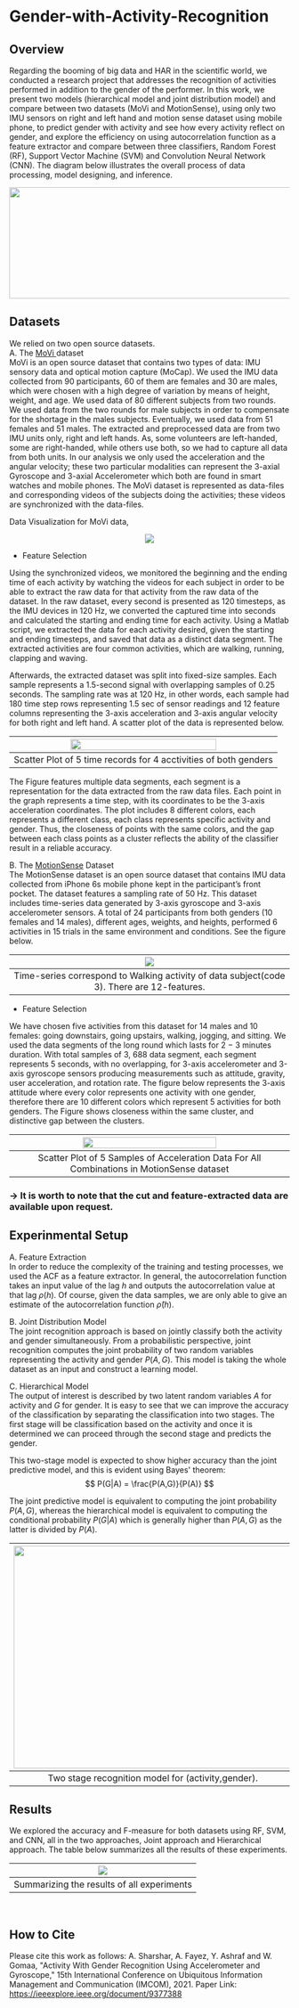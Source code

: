# Gender-with-Activity-Recognition

## Overview

Regarding the booming of big data and HAR in the scientific world, we conducted a research project that addresses the recognition of activities performed in addition to the gender of the performer. In this work, we present two models (hierarchical model and joint distribution model) and compare between two datasets (MoVi and MotionSense), using only two IMU sensors on right and left hand and motion sense dataset using mobile phone, to predict gender with activity and see how every activity reflect on gender, and explore the efficiency on using autocorrelation function as a feature extractor and compare between three classifiers, Random Forest (RF), Support Vector Machine (SVM) and Convolution Neural Network (CNN).
The diagram below illustrates the overall process of data processing, model designing, and inference.  
<p align="center">
<img src="https://user-images.githubusercontent.com/61229902/170962144-66ba0511-db33-4c87-a7cd-1b8906058ed1.png" width="900" height="200" />
</p>

<!-- <p align="center">
<img src="https://user-images.githubusercontent.com/61229902/170965290-d462820d-0c0d-465b-8615-b68893f27bbb.png" width="200" height="300" />
</p> -->
## Datasets
We relied on two open source datasets. <br>
A. The <a href=https://www.biomotionlab.ca/movi/> MoVi </a> dataset <br>
MoVi is an open source dataset that contains
two types of data: IMU sensory data and optical motion capture (MoCap). We used the IMU data collected from 90 participants, 60 of them are females and 30 are males, which were chosen with a high degree of variation by means of height, weight, and age. We used data of 80 different subjects from two rounds. We used data from the two rounds for male subjects in order to compensate for the shortage in the males subjects. Eventually, we used data from 51 females and 51 males. The extracted and preprocessed data are from two IMU units only, right and left hands. As, some volunteers are left-handed, some are right-handed, while others use both, so we had to capture all data from both units. In our analysis we only used the acceleration and the angular velocity; these two particular modalities can represent the 3-axial Gyroscope and 3-axial Accelerometer which both are found in smart watches and mobile phones. The MoVi dataset is represented as data-files and corresponding videos of the subjects doing the activities; these videos are synchronized with the data-files. 

Data Visualization for MoVi data, 
<p align="center">
<img src="https://github.com/saeed1262/MoVi-Toolbox/blob/352621e742ff8f745c3ada417d3db22d0ddf31ae/demo.gif" />
</p>

- Feature Selection <br>

Using the synchronized videos, we monitored the beginning and the ending
time of each activity by watching the videos for each subject in order to be able to extract the raw data for that activity from the raw data of the dataset. In the raw dataset, every second is presented as 120 timesteps, as the IMU devices in 120 Hz, we converted the captured time into seconds and calculated the starting and ending time for each activity. Using a Matlab script, we extracted the data for each activity desired, given the starting and ending timesteps, and saved that data as a distinct data segment. The extracted activities are four common activities, which are walking, running, clapping and waving.

Afterwards, the extracted dataset was split into fixed-size samples. Each sample represents a 1.5-second signal with overlapping samples of 0.25 seconds. The sampling rate was at 120 Hz, in other words, each sample had 180 time step rows representing 1.5 sec of sensor readings and 12 feature columns representing the 3-axis acceleration and 3-axis angular velocity for both right and left hand. A scatter plot of the data is represented below.

<!-- <p align="center"> -->
| <img src="https://user-images.githubusercontent.com/61229902/171028549-f930f77a-0caf-4fca-8cec-101b479ade6a.png"  width="75%"  class="img-responsive"> |
|:---:|
| Scatter Plot of 5 time records for 4 acctivities of both genders |
<!-- </p> -->


The Figure features multiple data segments, each segment is a representation for the data extracted from the raw data files. Each point in the graph represents a time step, with its coordinates to be the 3-axis acceleration coordinates. The plot includes 8 different colors, each represents a different class, each class represents specific activity and gender. Thus, the closeness of points with the same colors, and the gap between each class points as a cluster reflects the ability of the classifier result in a reliable accuracy.




B. The <a href = "https://github.com/mmalekzadeh/motion-sense">MotionSense</a> Dataset <br>
The MotionSense dataset is an open source dataset that
contains IMU data collected from iPhone 6s mobile phone
kept in the participant’s front pocket. The dataset features
a sampling rate of 50 Hz. This dataset includes time-series
data generated by 3-axis gyroscope and 3-axis accelerometer
sensors. A total of 24 participants from both genders (10
females and 14 males), different ages, weights, and heights,
performed 6 activities in 15 trials in the same environment and
conditions. See the figure below. 

| <img src="https://github.com/mmalekzadeh/motion-sense/blob/master/materials/desc.png" class="img-responsive"> |
|:---:|
| Time-series correspond to Walking activity of data subject(code 3). There are 12-features. |

- Feature Selection <br>

We have chosen five activities from this dataset for 14 males
and 10 females: going downstairs, going upstairs, walking,
jogging, and sitting. We used the data segments of the long
round which lasts for 2 − 3 minutes duration. With total
samples of 3, 688 data segment, each segment represents 5
seconds, with no overlapping, for 3-axis accelerometer and
3-axis gyroscope sensors producing measurements such as
attitude, gravity, user acceleration, and rotation rate. The figure below
represents the 3-axis attitude where every color represents
one activity with one gender, therefore there are 10 different
colors which represent 5 activities for both genders. The Figure
shows closeness within the same cluster, and distinctive gap
between the clusters. 

| <img src="https://user-images.githubusercontent.com/61229902/171030205-2d3dbf35-2f77-423f-9e3f-adf37d19d3a4.png"  width="70%"  class="img-responsive"> |
|:---:|
| Scatter Plot of 5 Samples of Acceleration Data For All Combinations in MotionSense dataset |
### → It is worth to note that the cut and feature-extracted data are available upon request.

## Experinmental Setup

A. Feature Extraction <br>
In order to reduce the complexity of the training and testing processes, we used the ACF as a feature extractor. In general, the autocorrelation function takes an input value of the lag $h$ and outputs the autocorrelation value at that lag $\rho(h)$. Of course, given the data samples, we are only able to give an estimate of the autocorrelation function $\hat{\rho}(h)$. 

B. Joint Distribution Model  <br>
The joint recognition approach is based on jointly classify both the activity and gender simultaneously.
From a probabilistic perspective, joint recognition computes the joint probability of two random variables representing the activity and gender $P(A,G)$. This model is taking the whole dataset as an input and construct a learning model. 

C. Hierarchical Model <br>
The output of interest is described by two latent random variables $A$ for activity and $G$ for gender. It is easy to see that we can improve the accuracy of the classification by separating the classification into two stages. The first stage will be classification based on the activity and once it is determined we can proceed through the second stage and predicts the gender.

This two-stage model is expected to show higher accuracy than the joint predictive model, and this is evident using Bayes' theorem:
$$ P(G|A) = \frac{P(A,G)}{P(A)} $$

The joint predictive model is equivalent to computing the joint probability $P(A,G)$, whereas the hierarchical
model is equivalent to computing the conditional probability $P(G|A)$ which is generally higher than $P(A,G)$ as the latter is divided by $P(A)$.

| <img src="https://user-images.githubusercontent.com/61229902/171032304-4e762058-bb74-439f-9a9d-f234d81097d4.jpeg" width="500" height="400" class="img-responsive"> |
|:---:|
| Two stage recognition model for (activity,gender). |

## Results
We explored the accuracy and F-measure for both datasets using RF, SVM, and CNN, all in the two approaches, Joint approach and Hierarchical approach. The table below  summarizes all the results of these experiments.

| <img src="https://user-images.githubusercontent.com/61229902/171033620-854278a4-1f86-4655-987b-4c1e7638584d.jpeg" class="img-responsive"> |
|:---:|
| Summarizing the results of all experiments |

<br>


<!-- - The main.rar file includes the raw data extracted from the .mat files downloaded, while the FINAL.rar resembles the data overlapped preprocessed, and used for the training -->

## How to Cite
Please cite this work as follows:
A. Sharshar, A. Fayez, Y. Ashraf and W. Gomaa, "Activity With Gender Recognition Using Accelerometer and Gyroscope," 15th International Conference on Ubiquitous Information Management and Communication (IMCOM), 2021.
Paper Link: https://ieeexplore.ieee.org/document/9377388


